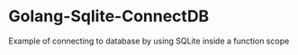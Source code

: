 # Golang-Sqlite-ConnectDB
Example of connecting to database by using SQLite inside a function scope

